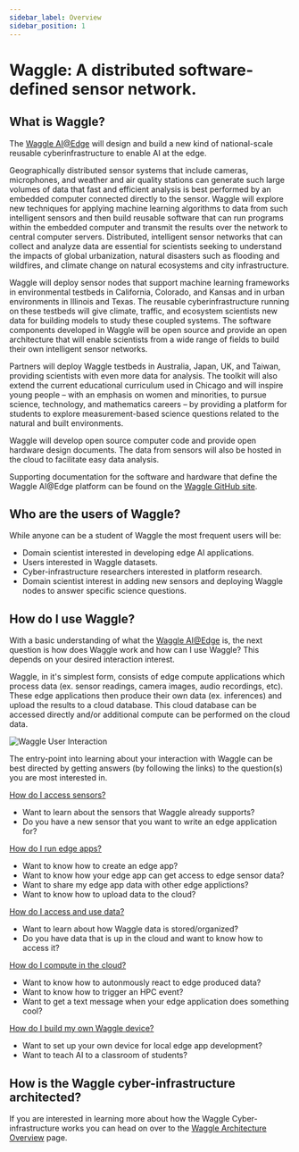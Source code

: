 ```yaml
---
sidebar_label: Overview
sidebar_position: 1
---
```


# Waggle: A distributed software-defined sensor network.

## What is Waggle?
The [Waggle AI@Edge](https://wa8.gl/) will design and build a new kind of national-scale reusable cyberinfrastructure to enable AI at the edge.

Geographically distributed sensor systems that include cameras, microphones, and weather and air quality stations can generate such large volumes of data that fast and efficient analysis is best performed by an embedded computer connected directly to the sensor. Waggle will explore new techniques for applying machine learning algorithms to data from such intelligent sensors and then build reusable software that can run programs within the embedded computer and transmit the results over the network to central computer servers. Distributed, intelligent sensor networks that can collect and analyze data are essential for scientists seeking to understand the impacts of global urbanization, natural disasters such as flooding and wildfires, and climate change on natural ecosystems and city infrastructure.

Waggle will deploy sensor nodes that support machine learning frameworks in environmental testbeds in California, Colorado, and Kansas and in urban environments in Illinois and Texas. The reusable cyberinfrastructure running on these testbeds will give climate, traffic, and ecosystem scientists new data for building models to study these coupled systems. The software components developed in Waggle will be open source and provide an open architecture that will enable scientists from a wide range of fields to build their own intelligent sensor networks.

Partners will deploy Waggle testbeds in Australia, Japan, UK, and Taiwan, providing scientists with even more data for analysis. The toolkit will also extend the current educational curriculum used in Chicago and will inspire young people – with an emphasis on women and minorities, to pursue science, technology, and mathematics careers – by providing a platform for students to explore measurement-based science questions related to the natural and built environments.

Waggle will develop open source computer code and provide open hardware design documents.  The data from sensors will also be hosted in the cloud to facilitate easy data analysis.

Supporting documentation for the software and hardware that define the Waggle AI@Edge platform can be found on the [Waggle GitHub site](https://github.com/waggle-sensor).

## Who are the users of Waggle?

While anyone can be a student of Waggle the most frequent users will be:

- Domain scientist interested in developing edge AI applications.
- Users interested in Waggle datasets.
- Cyber-infrastructure researchers interested in platform research.
- Domain scientist interest in adding new sensors and deploying Waggle nodes to answer specific science questions.

## How do I use Waggle?

With a basic understanding of what the [Waggle AI@Edge](https://wa8.gl/) is, the next question is how does Waggle work and how can I use Waggle? This depends on your desired interaction interest.

Waggle, in it's simplest form, consists of edge compute applications which process data (ex. sensor readings, camera images, audio recordings, etc). These edge applications then produce their own data (ex. inferences) and upload the results to a cloud database. This cloud database can be accessed directly and/or additional compute can be performed on the cloud data.

![Waggle User Interaction](./images/waggle_interact.png)

The entry-point into learning about your interaction with Waggle can be best directed by getting answers (by following the links) to the question(s) you are most interested in.

[How do I access sensors?](../tutorials/access-waggle-sensors.md)
- Want to learn about the sensors that Waggle already supports?
- Do you have a new sensor that you want to write an edge application for?

[How do I run edge apps?](../tutorials/edge-apps/intro-to-edge-apps)
- Want to know how to create an edge app?
- Want to know how your edge app can get access to edge sensor data?
- Want to share my edge app data with other edge applictions?
- Want to know how to upload data to the cloud?

[How do I access and use data?](../tutorials/accessing-data.md)
- Want to learn about how Waggle data is stored/organized?
- Do you have data that is up in the cloud and want to know how to access it?

[How do I compute in the cloud?](../tutorials/cloud-compute.md)
- Want to know how to autonmously react to edge produced data?
- Want to know how to trigger an HPC event?
- Want to get a text message when your edge application does something cool?

[How do I build my own Waggle device?](../tutorials/create-waggle.md)
- Want to set up your own device for local edge app development?
- Want to teach AI to a classroom of students?

## How is the Waggle cyber-infrastructure architected?

If you are interested in learning more about how the Waggle Cyber-infrastructure works you can head on over to the [Waggle Architecture Overview](./architecture.md) page.
